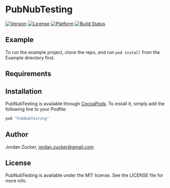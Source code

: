 # PubNubTesting

[![Version](https://img.shields.io/cocoapods/v/PubNubTesting.svg?style=flat)](http://cocoapods.org/pods/PubNubTesting)
[![License](https://img.shields.io/cocoapods/l/PubNubTesting.svg?style=flat)](http://cocoapods.org/pods/PubNubTesting)
[![Platform](https://img.shields.io/cocoapods/p/PubNubTesting.svg?style=flat)](http://cocoapods.org/pods/PubNubTesting)
[![Build Status](https://travis-ci.org/pubnub/objective-c-testing.svg?branch=master)](https://travis-ci.org/pubnub/objective-c-testing)

## Example

To run the example project, clone the repo, and run `pod install` from the Example directory first.

## Requirements

## Installation

PubNubTesting is available through [CocoaPods](http://cocoapods.org). To install
it, simply add the following line to your Podfile:

```ruby
pod "PubNubTesting"
```

## Author

Jordan Zucker, jordan.zucker@gmail.com

## License

PubNubTesting is available under the MIT license. See the LICENSE file for more info.
